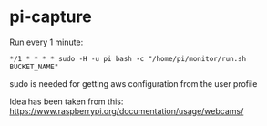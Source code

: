 # pi-capture

Run every 1 minute:
```
*/1 * * * * sudo -H -u pi bash -c "/home/pi/monitor/run.sh BUCKET_NAME"
```

sudo is needed for getting aws configuration from the user profile

Idea has been taken from this:
https://www.raspberrypi.org/documentation/usage/webcams/ 
